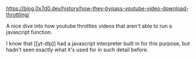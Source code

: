 https://blog.0x7d0.dev/history/how-they-bypass-youtube-video-download-throttling/

A nice dive into how youtube throttles videos that aren't able to run a javascript function.

I know that [[yt-dlp]] had a javascript interpreter built in for this purpose, but hadn't seen exactly what it's used for in such detail before.